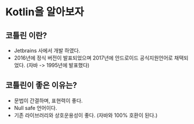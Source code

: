 
# Kotlin을 알아보자

## 코틀린 이란?
- Jetbrains 사에서 개발 하였다.
- 2016년에 정식 버전이 발표되었으며 2017년에 안드로이드 공식지원언어로 채택되었다.
  (자바 -> 1995년에 발표했다)

## 코틀린이 좋은 이유는?
- 문법이 간결하며, 표현력이 좋다.
- Null safe 언어이다.
- 기존 라이브러리와 상호운용성이 좋다. (자바와 100% 호환이 된다.)
